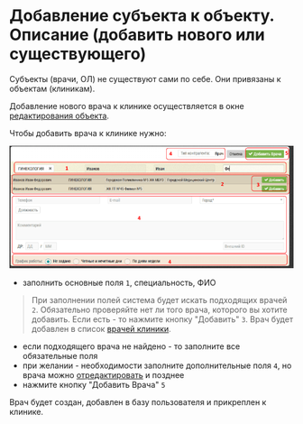 # Добавление субъекта к объекту. Описание (добавить нового или существующего)

Субъекты (врачи, ОЛ) не существуют сами по себе.
Они привязаны к объектам (клиникам).

Добавление нового врача к клинике осуществляется в окне [редактирования объекта](database-object-edit.html).

Чтобы добавить врача к клинике нужно: 

![](../images/database-object-add-subject.png)

- заполнить основные поля `1`, специальность, ФИО

> При заполнении полей система будет искать подходящих врачей `2`.
> Обязательно проверяйте нет ли того врача, которого вы хотите добавить.
> Если есть - то нажмите кнопку "Добавить" `3`.
> Врач будет добавлен в список [врачей клиники](database-object-subjects.html).

- если подходящего врача не найдено - то заполните все обязательные поля 
- при желании - необходимости заполните дополнительные поля `4`, но врача можно [отредактировать](database-subject-edit.html) и позднее
- нажмите кнопку "Добавить Врача" `5`

Врач будет создан, добавлен в базу пользователя и прикреплен к клинике.
